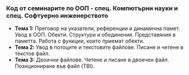 ### Код от семинарите по ООП - спец. Компютърни науки и спец. Софтуерно инженерството

- **Тема 1:** Преговор на указатели, референции и динамична памет. Увод в ООП. Обекти. Структури и обединения. Представяния в паметта. Работа с функции, които приемат обекти.
- **Тема 2:** Увод в потоците и текстовите файлове. Писане и четене в текстов файл.
- **Тема 3:** Двоични файлове. Четене и писане в двоичен файл. Позициониране във файл (TBI).
